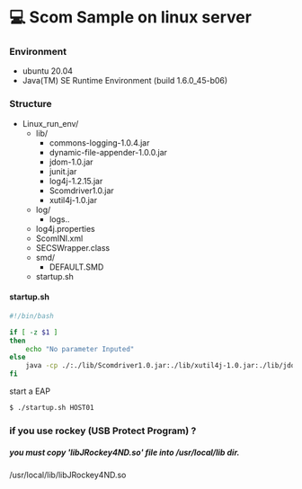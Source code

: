 # 💻 Scom Sample on linux server

### Environment
* ubuntu 20.04
* Java(TM) SE Runtime Environment (build 1.6.0_45-b06)

### Structure
* Linux_run_env/
  * lib/
    * commons-logging-1.0.4.jar
    * dynamic-file-appender-1.0.0.jar
    * jdom-1.0.jar
    * junit.jar
    * log4j-1.2.15.jar
    * Scomdriver1.0.jar
    * xutil4j-1.0.jar
  * log/
    * logs..
  * log4j.properties
  * ScomINI.xml
  * SECSWrapper.class
  * smd/
    * DEFAULT.SMD
  * startup.sh
  
#### startup.sh
```sh
#!/bin/bash

if [ -z $1 ]
then
	echo "No parameter Inputed"
else
	java -cp ./:./lib/Scomdriver1.0.jar:./lib/xutil4j-1.0.jar:./lib/jdom-1.0.jar:./lib/log4j-1.2.15.jar SECSWrapper $1
fi

```

start a EAP
```sh
$ ./startup.sh HOST01
```


### if you use rockey (USB Protect Program) ?
##### you must copy 'libJRockey4ND.so' file into /usr/local/lib dir.  
/usr/local/lib/libJRockey4ND.so


